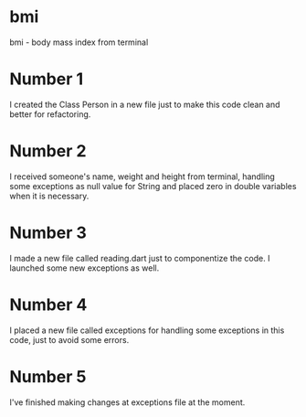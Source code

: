 # bmi
bmi - body mass index from terminal

# Number 1
I created the Class Person in a new file just to make this code clean and better for refactoring.

# Number 2
I received someone's name, weight and height from terminal, handling some exceptions as null value for String and placed zero in double variables when it is necessary.

# Number 3
I made a new file called reading.dart just to componentize the code. I launched some new exceptions as well.

# Number 4
I placed a new file called exceptions for handling some exceptions in this code, just to avoid some errors.

# Number 5
I've finished making changes at exceptions file at the moment.
